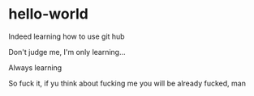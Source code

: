 # hello-world
Indeed learning how to use git hub

Don't judge me, I'm only learning...

Always learning

So fuck it, if yu think about fucking me you will be already fucked, man
